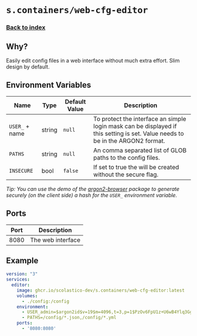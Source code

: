 # `s.containers/web-cfg-editor`
### [Back to index](../../README.md)

## Why?
Easily edit config files in a web interface without much extra effort. Slim design by default.

## Environment Variables
| Name           | Type   | Default Value | Description                                                                                                                    |
|----------------|--------|---------------|--------------------------------------------------------------------------------------------------------------------------------|
| `USER_` + name | string | `null`        | To protect the interface an simple login mask can be displayed if this setting is set. Value needs to be in the ARGON2 format. |
| `PATHS`        | string | `null`        | An comma separated list of GLOB paths to the config files.                                                                     |
| `INSECURE`     | bool   | `false`       | If set to true the will be created without the secure flag.                                                                    |

*Tip: You can use the demo of the [argon2-browser](https://antelle.net/argon2-browser/) package to generate securely (on the client side) a hash for the `USER_` environment variable.*

## Ports
| Port | Description       |
|------|-------------------|
| 8080 | The web interface |

## Example
```yaml
version: "3"
services:
  editor:
    image: ghcr.io/scolastico-dev/s.containers/web-cfg-editor:latest
    volumes:
      - ./config:/config
    environment:
      - USER_admin=$argon2id$v=19$m=4096,t=3,p=1$PzOv6FpU1z+U6wB4Ylq3Gg$XjZB4N4WgR8o0TQc7/0JwQ
      - PATHS=/config/*.json,/config/*.yml
    ports:
      - '8080:8080'
```
